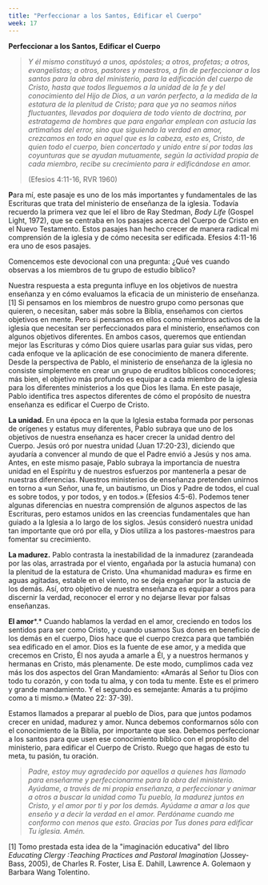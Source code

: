 ```yaml
---
title: "Perfeccionar a los Santos, Edificar el Cuerpo"
week: 17
---
```


**Perfeccionar a los Santos, Edificar el Cuerpo**

> *Y él mismo constituyó a unos, apóstoles; a otros, profetas; a otros,
> evangelistas; a otros, pastores y maestros, a fin de perfeccionar a
> los santos para la obra del ministerio, para la edificación del cuerpo
> de Cristo, hasta que todos lleguemos a la unidad de la fe y del
> conocimiento del Hijo de Dios, a un varón perfecto, a la medida de la
> estatura de la plenitud de Cristo; para que ya no seamos niños
> fluctuantes, llevados por doquiera de todo viento de doctrina, por
> estratagema de hombres que para engañar emplean con astucia las
> artimañas del error, sino que siguiendo la verdad en amor, crezcamos
> en todo en aquel que es la cabeza, esto es, Cristo, de quien todo el
> cuerpo, bien concertado y unido entre sí por todas las coyunturas que
> se ayudan mutuamente, según la actividad propia de cada miembro,
> recibe su crecimiento para ir edificándose en amor.* 
>
> (Efesios 4:11-16, RVR 1960)

**P**ara mí, este pasaje es uno de los más importantes y fundamentales
de las Escrituras que trata del ministerio de enseñanza de la iglesia.
Todavía recuerdo la primera vez que leí el libro de Ray Stedman, *Body
Life* (Gospel Light, 1972), que se centraba en los pasajes acerca del
Cuerpo de Cristo en el Nuevo Testamento. Estos pasajes han hecho crecer
de manera radical mi comprensión de la iglesia y de cómo necesita ser
edificada. Efesios 4:11-16 era uno de esos pasajes.

Comencemos este devocional con una pregunta: ¿Qué ves cuando observas a
los miembros de tu grupo de estudio bíblico?

Nuestra respuesta a esta pregunta influye en los objetivos de nuestra
enseñanza y en cómo evaluamos la eficacia de un ministerio de
enseñanza.[1] Si pensamos en los miembros de nuestro grupo como personas
que quieren, o necesitan, saber más sobre la Biblia, enseñamos con
ciertos objetivos en mente. Pero si pensamos en ellos como miembros
activos de la iglesia que necesitan ser perfeccionados para el
ministerio, enseñamos con algunos objetivos diferentes. En ambos casos,
queremos que entiendan mejor las Escrituras y cómo Dios quiere usarlas
para guiar sus vidas, pero cada enfoque ve la aplicación de ese
conocimiento de manera diferente. Desde la perspectiva de Pablo, el
ministerio de enseñanza de la iglesia no consiste simplemente en crear
un grupo de eruditos bíblicos conocedores; más bien, el objetivo más
profundo es equipar a cada miembro de la iglesia para los diferentes
ministerios a los que Dios les llama. En este pasaje, Pablo identifica
tres aspectos diferentes de cómo el propósito de nuestra enseñanza es
edificar el Cuerpo de Cristo.

**La unidad.** En una época en la que la Iglesia estaba formada por
personas de orígenes y estatus muy diferentes, Pablo subraya que uno de
los objetivos de nuestra enseñanza es hacer crecer la unidad dentro del
Cuerpo. Jesús oró por nuestra unidad (Juan 17:20-23), diciendo que
ayudaría a convencer al mundo de que el Padre envió a Jesús y nos ama.
Antes, en este mismo pasaje, Pablo subraya la importancia de nuestra
unidad en el Espíritu y de nuestros esfuerzos por mantenerla a pesar de
nuestras diferencias. Nuestros ministerios de enseñanza pretenden
unirnos en torno a «un Señor, una fe, un bautismo, un Dios y Padre de
todos, el cual es sobre todos, y por todos, y en todos.» (Efesios
4:5-6). Podemos tener algunas diferencias en nuestra comprensión de
algunos aspectos de las Escrituras, pero estamos unidos en las creencias
fundamentales que han guiado a la Iglesia a lo largo de los siglos.
Jesús consideró nuestra unidad tan importante que oró por ella, y Dios
utiliza a los pastores-maestros para fomentar su crecimiento.

**La madurez.** Pablo contrasta la inestabilidad de la inmadurez
(zarandeada por las olas, arrastrada por el viento, engañada por la
astucia humana) con la plenitud de la estatura de Cristo. Una «humanidad
madura» es firme en aguas agitadas, estable en el viento, no se deja
engañar por la astucia de los demás. Así, otro objetivo de nuestra
enseñanza es equipar a otros para discernir la verdad, reconocer el
error y no dejarse llevar por falsas enseñanzas.

**El amor***.* Cuando hablamos la verdad en el amor, creciendo en todos
los sentidos para ser como Cristo, y cuando usamos Sus dones en
beneficio de los demás en el cuerpo, Dios hace que el cuerpo crezca para
que también sea edificado en el amor. Dios es la fuente de ese amor, y a
medida que crecemos en Cristo, Él nos ayuda a amarle a Él, y a nuestros
hermanos y hermanas en Cristo, más plenamente. De este modo, cumplimos
cada vez más los dos aspectos del Gran Mandamiento: «Amarás al Señor tu
Dios con todo tu corazón, y con toda tu alma, y con toda tu mente. Este
es el primero y grande mandamiento. Y el segundo es semejante: Amarás a
tu prójimo como a ti mismo.» (Mateo 22: 37-39).

Estamos llamados a preparar al pueblo de Dios, para que juntos podamos
crecer en unidad, madurez y amor. Nunca debemos conformarnos sólo con el
conocimiento de la Biblia, por importante que sea. Debemos perfeccionar
a los santos para que usen ese conocimiento bíblico con el propósito del
ministerio, para edificar el Cuerpo de Cristo. Ruego que hagas de esto
tu meta, tu pasión, tu oración.

> *Padre, estoy muy agradecido por aquellos a quienes has llamado para
> enseñarme y perfeccionarme para la obra del ministerio. Ayúdame, a
> través de mi propia enseñanza, a perfeccionar y animar a otros a
> buscar la unidad como Tu pueblo, la madurez juntos en Cristo, y el
> amor por ti y por los demás. Ayúdame a amar a los que enseño y a decir
> la verdad en el amor. Perdóname cuando me conformo con menos que esto.
> Gracias por Tus dones para edificar Tu iglesia. Amén.*

[1] Tomo prestada esta idea de la "imaginación educativa" del libro
*Educating Clergy :Teaching Practices and Pastoral Imagination*
(Jossey-Bass, 2005), de Charles R. Foster, Lisa E. Dahill, Lawrence A.
Golemaon y Barbara Wang Tolentino.
